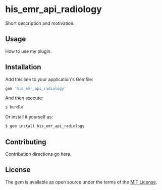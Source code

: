# his_emr_api_radiology
Short description and motivation.

## Usage
How to use my plugin.

## Installation
Add this line to your application's Gemfile:

```ruby
gem 'his_emr_api_radiology'
```

And then execute:
```bash
$ bundle
```

Or install it yourself as:
```bash
$ gem install his_emr_api_radiology
```

## Contributing
Contribution directions go here.

## License
The gem is available as open source under the terms of the [MIT License](https://opensource.org/licenses/MIT).

